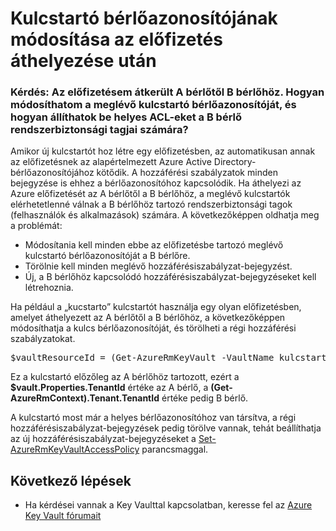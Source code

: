 <properties
    pageTitle="Kulcstartó bérlőazonosítójának módosítása az előfizetés áthelyezése után | Microsoft Azure"
    description="A cikkből megtudhatja, hogyan módosíthatja a kulcstartó bérlőazonosítóját, miután egy előfizetést másik bérlőhöz helyezett át."
    services="key-vault"
    documentationCenter=""
    authors="amitbapat"
    manager="mbaldwin"
    tags="azure-resource-manager"/>

<tags
    ms.service="key-vault"
    ms.workload="identity"
    ms.tgt_pltfrm="na"
    ms.devlang="na"
    ms.topic="hero-article"
    ms.date="09/13/2016"
    ms.author="ambapat"/>


# Kulcstartó bérlőazonosítójának módosítása az előfizetés áthelyezése után
### Kérdés: Az előfizetésem átkerült A bérlőtől B bérlőhöz. Hogyan módosíthatom a meglévő kulcstartó bérlőazonosítóját, és hogyan állíthatok be helyes ACL-eket a B bérlő rendszerbiztonsági tagjai számára?

Amikor új kulcstartót hoz létre egy előfizetésben, az automatikusan annak az előfizetésnek az alapértelmezett Azure Active Directory-bérlőazonosítójához kötődik. A hozzáférési szabályzatok minden bejegyzése is ehhez a bérlőazonosítóhoz kapcsolódik. Ha áthelyezi az Azure előfizetését az A bérlőtől a B bérlőhöz, a meglévő kulcstartók elérhetetlenné válnak a B bérlőhöz tartozó rendszerbiztonsági tagok (felhasználók és alkalmazások) számára. A következőképpen oldhatja meg a problémát:

- Módosítania kell minden ebbe az előfizetésbe tartozó meglévő kulcstartó bérlőazonosítóját a B bérlőre.
- Törölnie kell minden meglévő hozzáférésiszabályzat-bejegyzést.
- Új, a B bérlőhöz kapcsolódó hozzáférésiszabályzat-bejegyzéseket kell létrehoznia.

Ha például a „kucstarto” kulcstartót használja egy olyan előfizetésben, amelyet áthelyezett az A bérlőtől a B bérlőhöz, a következőképpen módosíthatja a kulcs bérlőazonosítóját, és törölheti a régi hozzáférési szabályzatokat.

<pre>
$vaultResourceId = (Get-AzureRmKeyVault -VaultName kulcstarto).ResourceId $vault = Get-AzureRmResource –ResourceId $vaultResourceId -ExpandProperties $vault.Properties.TenantId = (Get-AzureRmContext).Tenant.TenantId $vault.Properties.AccessPolicies = @() Set-AzureRmResource -ResourceId $vaultResourceId -Properties $vault.Properties
</pre>

Ez a kulcstartó előzőleg az A bérlőhöz tartozott, ezért a **$vault.Properties.TenantId** értéke az A bérlő, a **(Get-AzureRmContext).Tenant.TenantId** értéke pedig B bérlő.

A kulcstartó most már a helyes bérlőazonosítóhoz van társítva, a régi hozzáférésiszabályzat-bejegyzések pedig törölve vannak, tehát beállíthatja az új hozzáférésiszabályzat-bejegyzéseket a [Set-AzureRmKeyVaultAccessPolicy](https://msdn.microsoft.com/library/mt603625.aspx) parancsmaggal.

## Következő lépések

- Ha kérdései vannak a Key Vaulttal kapcsolatban, keresse fel az [Azure Key Vault fórumait](https://social.msdn.microsoft.com/forums/azure/home?forum=AzureKeyVault)



<!--HONumber=Sep16_HO4-->


